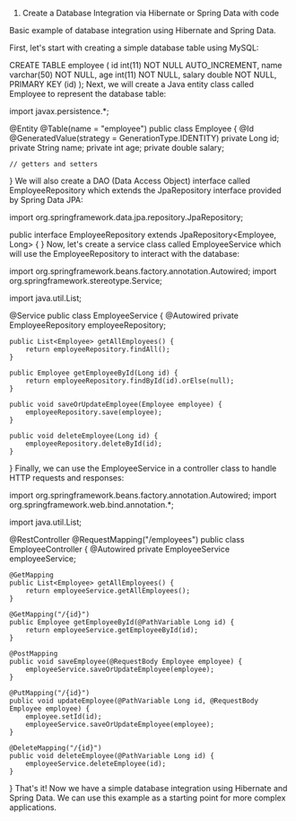 1. Create a Database Integration via Hibernate or Spring Data with code

Basic example of database integration using Hibernate and Spring Data.

First, let's start with creating a simple database table using MySQL:

CREATE TABLE employee (
  id int(11) NOT NULL AUTO_INCREMENT,
  name varchar(50) NOT NULL,
  age int(11) NOT NULL,
  salary double NOT NULL,
  PRIMARY KEY (id)
);
Next, we will create a Java entity class called Employee to represent the database table:

import javax.persistence.*;

@Entity
@Table(name = "employee")
public class Employee {
    @Id
    @GeneratedValue(strategy = GenerationType.IDENTITY)
    private Long id;
    private String name;
    private int age;
    private double salary;

    // getters and setters
}
We will also create a DAO (Data Access Object) interface called EmployeeRepository which extends the JpaRepository interface provided by Spring Data JPA:

import org.springframework.data.jpa.repository.JpaRepository;

public interface EmployeeRepository extends JpaRepository<Employee, Long> {
}
Now, let's create a service class called EmployeeService which will use the EmployeeRepository to interact with the database:


import org.springframework.beans.factory.annotation.Autowired;
import org.springframework.stereotype.Service;

import java.util.List;

@Service
public class EmployeeService {
    @Autowired
    private EmployeeRepository employeeRepository;

    public List<Employee> getAllEmployees() {
        return employeeRepository.findAll();
    }

    public Employee getEmployeeById(Long id) {
        return employeeRepository.findById(id).orElse(null);
    }

    public void saveOrUpdateEmployee(Employee employee) {
        employeeRepository.save(employee);
    }

    public void deleteEmployee(Long id) {
        employeeRepository.deleteById(id);
    }
}
Finally, we can use the EmployeeService in a controller class to handle HTTP requests and responses:

import org.springframework.beans.factory.annotation.Autowired;
import org.springframework.web.bind.annotation.*;

import java.util.List;

@RestController
@RequestMapping("/employees")
public class EmployeeController {
    @Autowired
    private EmployeeService employeeService;

    @GetMapping
    public List<Employee> getAllEmployees() {
        return employeeService.getAllEmployees();
    }

    @GetMapping("/{id}")
    public Employee getEmployeeById(@PathVariable Long id) {
        return employeeService.getEmployeeById(id);
    }

    @PostMapping
    public void saveEmployee(@RequestBody Employee employee) {
        employeeService.saveOrUpdateEmployee(employee);
    }

    @PutMapping("/{id}")
    public void updateEmployee(@PathVariable Long id, @RequestBody Employee employee) {
        employee.setId(id);
        employeeService.saveOrUpdateEmployee(employee);
    }

    @DeleteMapping("/{id}")
    public void deleteEmployee(@PathVariable Long id) {
        employeeService.deleteEmployee(id);
    }
}
That's it! Now we have a simple database integration using Hibernate and Spring Data. We can use this example as a starting point for more complex applications.

